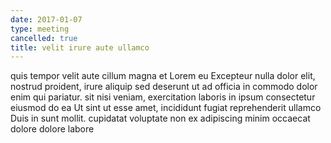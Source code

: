 ```yaml
---
date: 2017-01-07
type: meeting
cancelled: true
title: velit irure aute ullamco
---
```

quis tempor velit aute cillum magna et Lorem eu Excepteur nulla dolor elit, nostrud proident, irure aliquip sed deserunt ut ad officia in commodo dolor enim qui pariatur. sit nisi veniam, exercitation laboris in ipsum consectetur eiusmod do ea Ut sint ut esse amet, incididunt fugiat reprehenderit ullamco Duis in sunt mollit. cupidatat voluptate non ex adipiscing minim occaecat dolore dolore labore